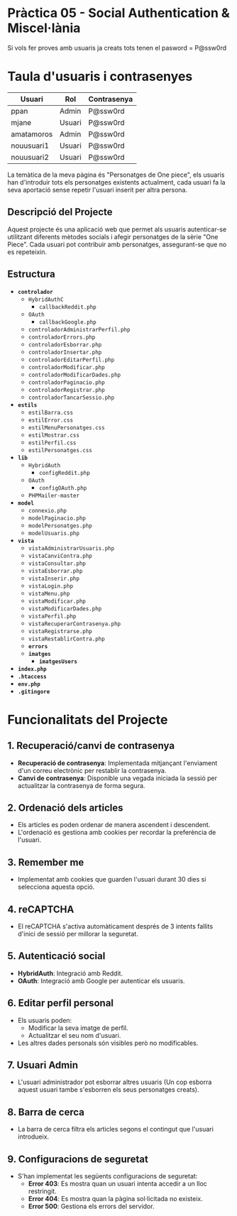<!-- Alba Matamoros Morales -->
# Pràctica 05 - Social Authentication & Miscel·lània
Si vols fer proves amb usuaris ja creats tots tenen el pasword = P@ssw0rd

# Taula d'usuaris i contrasenyes

| **Usuari**      | **Rol**      | **Contrasenya**  |
|------------------|--------------|------------------|
| ppan            | Admin       | P@ssw0rd         |
| mjane           | Usuari       | P@ssw0rd         |
| amatamoros      | Admin       | P@ssw0rd         |
| nouusuari1      | Usuari       | P@ssw0rd         |
| nouusuari2      | Usuari       | P@ssw0rd         |

La temàtica de la meva pàgina és "Personatges de One piece", els usuaris han d'introduir tots els personatges existents actualment, cada usuari fa la seva aportació sense repetir l'usuari inserit per altra persona.

## Descripció del Projecte

Aquest projecte és una aplicació web que permet als usuaris autenticar-se utilitzant diferents mètodes socials i afegir personatges de la sèrie "One Piece". Cada usuari pot contribuir amb personatges, assegurant-se que no es repeteixin.

## Estructura
- **`controlador`**
  - `HybridAuthC`
    - `callbackReddit.php`
  - `OAuth`
    - `callbackGoogle.php`
  - `controladorAdministrarPerfil.php`
  - `controladorErrors.php`
  - `controladorEsborrar.php`
  - `controladorInsertar.php`
  - `controladorEditarPerfil.php`
  - `controladorModificar.php`
  - `controladorModificarDades.php`
  - `controladorPaginacio.php`
  - `controladorRegistrar.php`
  - `controladorTancarSessio.php`
- **`estils`**
    - `estilBarra.css`
    - `estilError.css`
    - `estilMenuPersonatges.css`
    - `estilMostrar.css`
    - `estilPerfil.css`
    - `estilPersonatges.css`
- **`lib`**
    - `HybridAuth`
        - `configReddit.php`
    - `OAuth`
        - `configOAuth.php`
    - `PHPMailer-master`
- **`model`**
    - `connexio.php`
    - `modelPaginacio.php`
    - `modelPersonatges.php`
    - `modelUsuaris.php`
- **`vista`**
    - `vistaAdministrarUsuaris.php`
    - `vistaCanviContra.php`
    - `vistaConsultar.php`
    - `vistaEsborrar.php`
    - `vistaInserir.php`
    - `vistaLogin.php`
    - `vistaMenu.php`
    - `vistaModificar.php`
    - `vistaModificarDades.php`
    - `vistaPerfil.php`
    - `vistaRecuperarContrasenya.php`
    - `vistaRegistrarse.php`
    - `vistaRestablirContra.php`
  - **`errors`**
  - **`imatges`**
    - **`imatgesUsers`**
- **`index.php`**
- **`.htaccess`**
- **`env.php`**
- **`.gitingore`**

# Funcionalitats del Projecte

## 1. **Recuperació/canvi de contrasenya**
- **Recuperació de contrasenya**: Implementada mitjançant l'enviament d'un correu electrònic per restablir la contrasenya.
- **Canvi de contrasenya**: Disponible una vegada iniciada la sessió per actualitzar la contrasenya de forma segura.

## 2. **Ordenació dels articles**
- Els articles es poden ordenar de manera ascendent i descendent.
- L'ordenació es gestiona amb cookies per recordar la preferència de l'usuari.

## 3. **Remember me**
- Implementat amb cookies que guarden l'usuari durant 30 dies si selecciona aquesta opció.

## 4. **reCAPTCHA**
- El reCAPTCHA s'activa automàticament després de 3 intents fallits d'inici de sessió per millorar la seguretat.

## 5. **Autenticació social**
- **HybridAuth**: Integració amb Reddit.
- **OAuth**: Integració amb Google per autenticar els usuaris.

## 6. **Editar perfil personal**
- Els usuaris poden:
  - Modificar la seva imatge de perfil.
  - Actualitzar el seu nom d'usuari.
- Les altres dades personals són visibles però no modificables.

## 7. **Usuari Admin**
- L'usuari administrador pot esborrar altres usuaris (Un cop esborra aquest usuari tambe s'esborren els seus personatges creats).

## 8. **Barra de cerca**
- La barra de cerca filtra els articles segons el contingut que l'usuari introdueix.

## 9. **Configuracions de seguretat**
- S'han implementat les següents configuracions de seguretat:
  - **Error 403**: Es mostra quan un usuari intenta accedir a un lloc restringit.
  - **Error 404**: Es mostra quan la pàgina sol·licitada no existeix.
  - **Error 500**: Gestiona els errors del servidor.